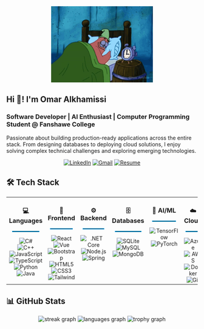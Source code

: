 <div align="center">
  <img src="./assets/patrick-star-3am.gif" height="200" alt="Patrick Star GIF" />
</div>

## Hi 👋! I'm Omar Alkhamissi

### Software Developer | AI Enthusiast | Computer Programming Student @ Fanshawe College

Passionate about building production-ready applications across the entire stack. From designing databases to deploying cloud solutions, I enjoy solving complex technical challenges and exploring emerging technologies.

<div align="center">

[![LinkedIn](https://img.shields.io/badge/LinkedIn-0077B5?style=for-the-badge&logo=linkedin&logoColor=white)](https://www.linkedin.com/in/o-alkhamissi/)
[![Gmail](https://img.shields.io/badge/Gmail-D14836?style=for-the-badge&logo=gmail&logoColor=white)](mailto:o.alkhamissi@gmail.com)
[![Resume](https://img.shields.io/badge/Resume-FFFFFF?style=for-the-badge&logo=readme&logoColor=black)](https://github.com/Omar-Alkhamissi/Resume/blob/main/Omar%20Alkhamissi's%20Resume.pdf)

</div>

## 🛠️ Tech Stack

<table align="center" style="border: none;">
<tr>
<td align="center" width="200" valign="top" style="border: none;">

<h3>💻 Languages</h3>
<hr style="border: 1px solid #00AEFF; width: 80%; margin: 5px auto 15px auto;">

<img src="https://cdn.jsdelivr.net/gh/devicons/devicon/icons/csharp/csharp-original.svg" height="40" alt="C#"  />
<br/>
<img src="https://cdn.jsdelivr.net/gh/devicons/devicon/icons/cplusplus/cplusplus-original.svg" height="40" alt="C++"  />
<img src="https://cdn.jsdelivr.net/gh/devicons/devicon/icons/javascript/javascript-original.svg" height="40" alt="JavaScript"  />
<br/>
<img src="https://cdn.jsdelivr.net/gh/devicons/devicon/icons/typescript/typescript-original.svg" height="40" alt="TypeScript"  />
<img src="https://cdn.jsdelivr.net/gh/devicons/devicon/icons/python/python-original.svg" height="40" alt="Python"  />
<img src="https://skillicons.dev/icons?i=java" height="40" alt="Java"  />

</td>

<td align="center" width="200" valign="top" style="border: none;">

<h3>🎨 Frontend</h3>
<hr style="border: 1px solid #00AEFF; width: 80%; margin: 5px auto 15px auto;">

<img src="https://cdn.jsdelivr.net/gh/devicons/devicon/icons/react/react-original.svg" height="40" alt="React"  />
<br/>
<img src="https://cdn.jsdelivr.net/gh/devicons/devicon/icons/vuejs/vuejs-original.svg" height="40" alt="Vue"  />
<img src="https://cdn.jsdelivr.net/gh/devicons/devicon/icons/bootstrap/bootstrap-original.svg" height="40" alt="Bootstrap"  />
<br/>
<img src="https://cdn.jsdelivr.net/gh/devicons/devicon/icons/html5/html5-original.svg" height="40" alt="HTML5"  />
<img src="https://cdn.jsdelivr.net/gh/devicons/devicon/icons/css3/css3-original.svg" height="40" alt="CSS3"  />
<img src="https://cdn.jsdelivr.net/gh/devicons/devicon/icons/tailwindcss/tailwindcss-original-wordmark.svg" height="40" alt="Tailwind"  />

</td>

<td align="center" width="200" valign="top" style="border: none;">

<h3>⚙️ Backend</h3>
<hr style="border: 1px solid #00AEFF; width: 80%; margin: 5px auto 15px auto;">

<img src="https://cdn.jsdelivr.net/gh/devicons/devicon/icons/dotnetcore/dotnetcore-original.svg" height="40" alt=".NET Core"  />
<br/>
<img src="https://cdn.jsdelivr.net/gh/devicons/devicon/icons/nodejs/nodejs-original.svg" height="40" alt="Node.js"  />
<img src="https://cdn.jsdelivr.net/gh/devicons/devicon/icons/spring/spring-original.svg" height="40" alt="Spring"  />

</td>

<td align="center" width="200" valign="top" style="border: none;">

<h3>🗄️ Databases</h3>
<hr style="border: 1px solid #00AEFF; width: 80%; margin: 5px auto 15px auto;">

<img src="https://skillicons.dev/icons?i=sqlite" height="40" alt="SQLite"  />
<br/>
<img src="https://cdn.jsdelivr.net/gh/devicons/devicon/icons/mysql/mysql-original.svg" height="40" alt="MySQL"  />
<img src="https://cdn.jsdelivr.net/gh/devicons/devicon/icons/mongodb/mongodb-original.svg" height="40" alt="MongoDB"  />

</td>

<td align="center" width="200" valign="top" style="border: none;">

<h3>🤖 AI/ML</h3>
<hr style="border: 1px solid #00AEFF; width: 80%; margin: 5px auto 15px auto;">

<img src="https://cdn.jsdelivr.net/gh/devicons/devicon/icons/tensorflow/tensorflow-original.svg" height="40" alt="TensorFlow"  />
<br/>
<img src="https://cdn.jsdelivr.net/gh/devicons/devicon/icons/pytorch/pytorch-original.svg" height="40" alt="PyTorch"  />

</td>

<td align="center" width="200" valign="top" style="border: none;">

<h3>☁️ Cloud</h3>
<hr style="border: 1px solid #00AEFF; width: 80%; margin: 5px auto 15px auto;">

<img src="https://cdn.jsdelivr.net/gh/devicons/devicon/icons/azure/azure-original.svg" height="40" alt="Azure"  />
<br/>
<img src="https://cdn.jsdelivr.net/gh/devicons/devicon/icons/amazonwebservices/amazonwebservices-line-wordmark.svg" height="40" alt="AWS"  />
<img src="https://cdn.jsdelivr.net/gh/devicons/devicon/icons/docker/docker-original.svg" height="40" alt="Docker"  />
<br/>
<img src="https://cdn.jsdelivr.net/gh/devicons/devicon/icons/git/git-original.svg" height="40" alt="Git"  />

</td>
</tr>
</table>

## 📊 GitHub Stats

<div align="center">
  
  <img src="https://streak-stats.demolab.com?user=Omar-Alkhamissi&locale=en&mode=daily&theme=dark&hide_border=true&border_radius=5&order=3&background=0D1117&ring=00AEFF&fire=00AEFF&currStreakLabel=00AEFF&sideLabels=00AEFF&currStreakNum=FFFFFF&dates=FFFFFF&sideNums=FFFFFF&stroke=00AEFF" height="150" alt="streak graph" />

  <img src="https://github-readme-stats.vercel.app/api/top-langs?username=Omar-Alkhamissi&locale=en&hide_title=false&layout=compact&card_width=320&langs_count=5&theme=github_dark&hide_border=true&order=2" height="150" alt="languages graph"  />
  
  <img src="https://github-profile-trophy.vercel.app?username=Omar-Alkhamissi&theme=algolia&column=-1&row=1&margin-w=8&margin-h=8&no-bg=true&no-frame=true&order=4" height="150" alt="trophy graph" />

</div>



